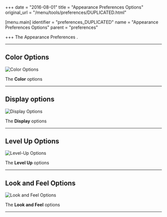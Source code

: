 +++
date = "2016-08-01"
title = "Appearance Preferences Options"
original_url = "/menu/tools/preferences/DUPLICATED.html"

[menu.main]
    identifier = "preferences_DUPLICATED"
    name = "Appearance Preferences Options"
    parent = "preferences"
    
+++
The Appearance Preferences .

------------------------------------------------------------------------

Color Options
-------------

![Color
Options](../../../images/menus/tools/menu_tools_03_06_colors.png)

The **Color** options

------------------------------------------------------------------------

Display options
---------------

![Display
Options](../../../images/menus/tools/menu_tools_03_07_display.png)

The **Display** options

------------------------------------------------------------------------

Level Up Options
----------------

![Level-Up
Options](../../../images/menus/tools/menu_tools_03_08_levelup.png)

The **Level Up** options

------------------------------------------------------------------------

Look and Feel Options
---------------------

![Look and Feel
Options](../../../images/menus/tools/menu_tools_03_09_looknfeel.png)

The **Look and Feel** options

------------------------------------------------------------------------



